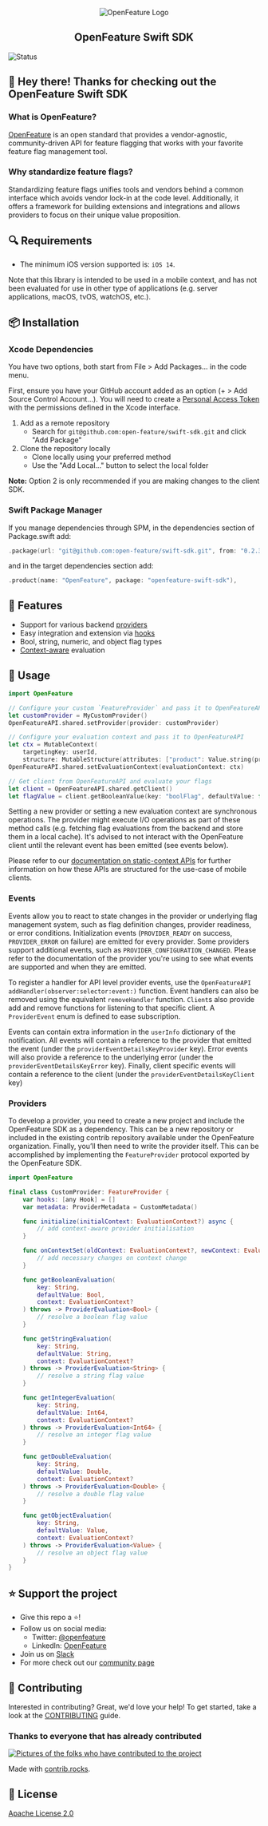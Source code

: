 <!-- markdownlint-disable MD033 -->
<p align="center">
  <picture>
    <source media="(prefers-color-scheme: dark)" srcset="https://raw.githubusercontent.com/open-feature/community/0e23508c163a6a1ac8c0ced3e4bd78faafe627c7/assets/logo/horizontal/white/openfeature-horizontal-white.svg">
    <source media="(prefers-color-scheme: light)" srcset="https://raw.githubusercontent.com/open-feature/community/0e23508c163a6a1ac8c0ced3e4bd78faafe627c7/assets/logo/horizontal/black/openfeature-horizontal-black.svg">
    <img align="center" alt="OpenFeature Logo">
  </picture>
</p>

<h2 align="center">OpenFeature Swift SDK</h2>

![Status](https://img.shields.io/badge/lifecycle-alpha-a0c3d2.svg)

## 👋 Hey there! Thanks for checking out the OpenFeature Swift SDK

### What is OpenFeature?

[OpenFeature][openfeature-website] is an open standard that provides a vendor-agnostic, community-driven API for feature flagging that works with your favorite feature flag management tool.

### Why standardize feature flags?

Standardizing feature flags unifies tools and vendors behind a common interface which avoids vendor lock-in at the code level. Additionally, it offers a framework for building extensions and integrations and allows providers to focus on their unique value proposition.

## 🔍 Requirements

- The minimum iOS version supported is: `iOS 14`.

Note that this library is intended to be used in a mobile context, and has not been evaluated for use in other type of applications (e.g. server applications, macOS, tvOS, watchOS, etc.).

## 📦 Installation

### Xcode Dependencies

You have two options, both start from File > Add Packages... in the code menu.

First, ensure you have your GitHub account added as an option (+ > Add Source Control Account...). You will need to create a [Personal Access Token](https://github.com/settings/tokens) with the permissions defined in the Xcode interface.

1. Add as a remote repository
    * Search for `git@github.com:open-feature/swift-sdk.git` and click "Add Package"
2. Clone the repository locally
    * Clone locally using your preferred method
    * Use the "Add Local..." button to select the local folder

**Note:** Option 2 is only recommended if you are making changes to the client SDK.

### Swift Package Manager

If you manage dependencies through SPM, in the dependencies section of Package.swift add:
```swift
.package(url: "git@github.com:open-feature/swift-sdk.git", from: "0.2.3")
```

and in the target dependencies section add:
```swift
.product(name: "OpenFeature", package: "openfeature-swift-sdk"),
```

## 🌟 Features

- Support for various backend [providers](https://openfeature.dev/docs/reference/concepts/provider)
- Easy integration and extension via [hooks](https://openfeature.dev/docs/reference/concepts/hooks)
- Bool, string, numeric, and object flag types
- [Context-aware](https://openfeature.dev/docs/reference/concepts/evaluation-context) evaluation

## 🚀 Usage

```swift
import OpenFeature

// Configure your custom `FeatureProvider` and pass it to OpenFeatureAPI
let customProvider = MyCustomProvider()
OpenFeatureAPI.shared.setProvider(provider: customProvider)

// Configure your evaluation context and pass it to OpenFeatureAPI
let ctx = MutableContext(
    targetingKey: userId,
    structure: MutableStructure(attributes: ["product": Value.string(productId)]))
OpenFeatureAPI.shared.setEvaluationContext(evaluationContext: ctx)

// Get client from OpenFeatureAPI and evaluate your flags
let client = OpenFeatureAPI.shared.getClient()
let flagValue = client.getBooleanValue(key: "boolFlag", defaultValue: false)
```

Setting a new provider or setting a new evaluation context are synchronous operations. The provider might execute I/O operations as part of these method calls (e.g. fetching flag evaluations from the backend and store them in a local cache). It's advised to not interact with the OpenFeature client until the relevant event has been emitted (see events below).

Please refer to our [documentation on static-context APIs](https://github.com/open-feature/spec/pull/171) for further information on how these APIs are structured for the use-case of mobile clients.

### Events

Events allow you to react to state changes in the provider or underlying flag management system, such as flag definition changes, provider readiness, or error conditions.
Initialization events (`PROVIDER_READY` on success, `PROVIDER_ERROR` on failure) are emitted for every provider.
Some providers support additional events, such as `PROVIDER_CONFIGURATION_CHANGED`.
Please refer to the documentation of the provider you're using to see what events are supported and when they are emitted.

To register a handler for API level provider events, use the `OpenFeatureAPI` `addHandler(observer:selector:event:)` function. Event handlers can also be removed using the equivalent `removeHandler` function. `Client`s also provide add and remove functions for listening to that specific client. A `ProviderEvent` enum is defined to ease subscription.

Events can contain extra information in the `userInfo` dictionary of the notification. All events will contain a reference to the provider that emitted the event (under the `providerEventDetailsKeyProvider` key). Error events will also provide a reference to the underlying error (under the `providerEventDetailsKeyError` key). Finally, client specific events will contain a reference to the client (under the `providerEventDetailsKeyClient` key)

### Providers

To develop a provider, you need to create a new project and include the OpenFeature SDK as a dependency. This can be a new repository or included in the existing contrib repository available under the OpenFeature organization. Finally, you’ll then need to write the provider itself. This can be accomplished by implementing the `FeatureProvider` protocol exported by the OpenFeature SDK.

```swift
import OpenFeature

final class CustomProvider: FeatureProvider {
    var hooks: [any Hook] = []
    var metadata: ProviderMetadata = CustomMetadata()

    func initialize(initialContext: EvaluationContext?) async {
        // add context-aware provider initialisation
    }

    func onContextSet(oldContext: EvaluationContext?, newContext: EvaluationContext) async {
        // add necessary changes on context change
    }

    func getBooleanEvaluation(
        key: String,
        defaultValue: Bool,
        context: EvaluationContext?
    ) throws -> ProviderEvaluation<Bool> {
        // resolve a boolean flag value
    }

    func getStringEvaluation(
        key: String,
        defaultValue: String,
        context: EvaluationContext?
    ) throws -> ProviderEvaluation<String> {
        // resolve a string flag value
    }

    func getIntegerEvaluation(
        key: String,
        defaultValue: Int64,
        context: EvaluationContext?
    ) throws -> ProviderEvaluation<Int64> {
        // resolve an integer flag value
    }

    func getDoubleEvaluation(
        key: String,
        defaultValue: Double,
        context: EvaluationContext?
    ) throws -> ProviderEvaluation<Double> {
        // resolve a double flag value
    }

    func getObjectEvaluation(
        key: String,
        defaultValue: Value,
        context: EvaluationContext?
    ) throws -> ProviderEvaluation<Value> {
        // resolve an object flag value
    }
}

```

## ⭐️ Support the project

- Give this repo a ⭐️!
- Follow us on social media:
    - Twitter: [@openfeature](https://twitter.com/openfeature)
    - LinkedIn: [OpenFeature](https://www.linkedin.com/company/openfeature/)
- Join us on [Slack](https://cloud-native.slack.com/archives/C0344AANLA1)
- For more check out our [community page](https://openfeature.dev/community/)

## 🤝 Contributing

Interested in contributing? Great, we'd love your help! To get started, take a look at the [CONTRIBUTING](CONTRIBUTING.md) guide.

### Thanks to everyone that has already contributed

<a href="https://github.com/open-feature/swift-sdk/graphs/contributors">
  <img src="https://contrib.rocks/image?repo=open-feature/swift-sdk" alt="Pictures of the folks who have contributed to the project" />
</a>

Made with [contrib.rocks](https://contrib.rocks).

## 📜 License

[Apache License 2.0](LICENSE)

[openfeature-website]: https://openfeature.dev

